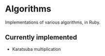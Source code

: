 # Algorithms

Implementations of various algorithms, in Ruby.

## Currently implemented

- Karatsuba multiplication
